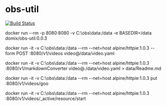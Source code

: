 # obs-util

[![Build Status](https://travis-ci.org/domix/obs-util.svg?branch=master)](https://travis-ci.org/domix/obs-util)


docker run --rm -p 8080:8080 -v C:\obs\data:/data -e BASEDIR=/data domix/obs-util:0.0.3


docker run -it -v C:\obs\data:/data --rm --net=host alpine/httpie:1.0.3  --form POST :8080/v1/videos video@/data/video.yaml 

docker run -it -v C:\obs\data:/data --rm --net=host alpine/httpie:1.0.3 :8080/v1/markdownConverter video@./data/video.yaml > data/Readme.md


docker run -it -v C:\obs\data:/data --rm --net=host alpine/httpie:1.0.3 put :8080/v1/videos/goo


docker run -it -v C:\obs\data:/data --rm --net=host alpine/httpie:1.0.3 :8080/v1/videos/_active/resource/start